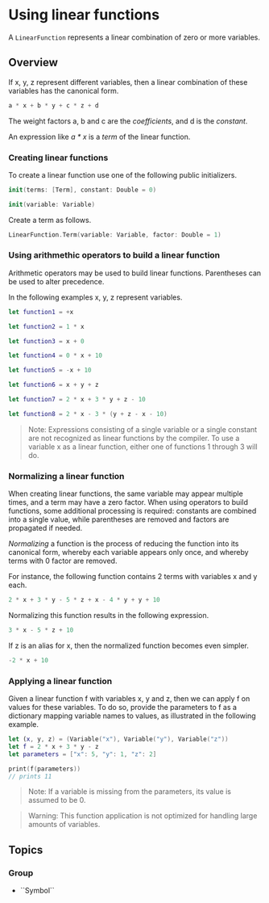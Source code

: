 # Using linear functions

A ``LinearFunction`` represents a linear combination of zero or more variables.

## Overview

If x, y, z represent different variables, then a linear combination of these variables has the canonical form.

```swift
a * x + b * y + c * z + d
```

The weight factors a, b and c are the *coefficients*, and d is the *constant*.

An expression like *a \* x* is a *term* of the linear function. 

### Creating linear functions

To create a linear function use one of the following public initializers.

```swift
init(terms: [Term], constant: Double = 0)

init(variable: Variable)
```

Create a term as follows.

```swift
LinearFunction.Term(variable: Variable, factor: Double = 1)
```

### Using arithmethic operators to build a linear function

Arithmetic operators may be used to build linear functions. Parentheses can be used to alter precedence.

In the following examples x, y, z represent variables.

```swift
let function1 = +x

let function2 = 1 * x

let function3 = x + 0

let function4 = 0 * x + 10

let function5 = -x + 10

let function6 = x + y + z

let function7 = 2 * x + 3 * y + z - 10

let function8 = 2 * x - 3 * (y + z - x - 10)
```

> Note: Expressions consisting of a single variable or a single constant are not recognized as linear functions by the compiler. To use a variable x as a linear function, either one of functions 1 through 3 will do.

### Normalizing a linear function

When creating linear functions, the same variable may appear multiple times, and a term may have a zero factor. When using operators to build functions, some additional processing is required: constants are combined into a single value, while parentheses are removed and factors are propagated if needed.

*Normalizing* a function is the process of reducing the function into its canonical form, whereby each variable appears only once, and whereby terms with 0 factor are removed.

For instance, the following function contains 2 terms with variables x and y each.

```swift
2 * x + 3 * y - 5 * z + x - 4 * y + y + 10
```

Normalizing this function results in the following expression.

```swift
3 * x - 5 * z + 10
```

If z is an alias for x, then the normalized function becomes even simpler.

```swift
-2 * x + 10
```

### Applying a linear function

Given a linear function f with variables x, y and z, then we can apply f on values for these variables. To do so, provide the parameters to f as a dictionary mapping variable names to values, as illustrated in the following example.

```swift
let (x, y, z) = (Variable("x"), Variable("y"), Variable("z"))
let f = 2 * x + 3 * y - z
let parameters = ["x": 5, "y": 1, "z": 2]

print(f(parameters))
// prints 11
```

> Note: If a variable is missing from the parameters, its value is assumed to be 0.

> Warning: This function application is not optimized for handling large amounts of variables.

## Topics

### <!--@START_MENU_TOKEN@-->Group<!--@END_MENU_TOKEN@-->

- <!--@START_MENU_TOKEN@-->``Symbol``<!--@END_MENU_TOKEN@-->
